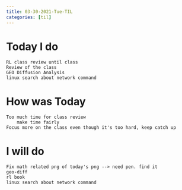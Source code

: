 ```yaml
---
title: 03-30-2021-Tue-TIL
categories: [til]
---
```



# Today I do
```
RL class review until class
Review of the class 
GEO Diffusion Analysis
linux search about network command
```
# How was Today
```
Too much time for class review
    make time fairly
Focus more on the class even though it's too hard, keep catch up
```

# I will do
```
Fix math related png of today's png --> need pen. find it
geo-diff
rl book
linux search about network command
```



